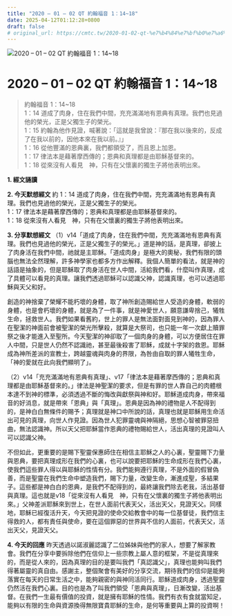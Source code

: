 ```yaml
---
title: "2020 – 01 – 02 QT 約翰福音 1：14~18"
date: 2025-04-12T01:12:28+0800
draft: false
# original_url: https://cmtc.tw/2020-01-02-qt-%e7%b4%84%e7%bf%b0%e7%a6%8f%e9%9f%b3-1%ef%bc%9a1418
---
```


![2020 – 01 – 02 QT 約翰福音 1：14\~18](/images/qt.jpg   "2020 – 01 – 02 QT 約翰福音 1：14\~18")

# 2020 – 01 – 02 QT 約翰福音 1：14\~18

> 約翰福音 1：14\~18  
> 1：14 道成了肉身，住在我們中間，充充滿滿地有恩典有真理。我們也見過他的榮光，正是父獨生子的榮光。  
> 1：15 約翰為他作見證，喊著說：「這就是我曾說：『那在我以後來的，反成了在我以前的，因他本來在我以前。』」  
> 1：16 從他豐滿的恩典裏，我們都領受了，而且恩上加恩。  
> 1：17 律法本是藉著摩西傳的；恩典和真理都是由耶穌基督來的。  
> 1：18 從來沒有人看見　神，只有在父懷裏的獨生子將他表明出來。

**1. 經文誦讀**

**2.  今天默想經文**
約 1：14 道成了肉身，住在我們中間，充充滿滿地有恩典有真理。我們也見過他的榮光，正是父獨生子的榮光。  
1：17 律法本是藉著摩西傳的；恩典和真理都是由耶穌基督來的。  
1：18 從來沒有人看見　神，只有在父懷裏的獨生子將他表明出來。

**3. 分享默想經文**
（1）v14「道成了肉身，住在我們中間，充充滿滿地有恩典有真理。我們也見過他的榮光，正是父獨生子的榮光。」道是神的話，是真理，卻披上了肉身活在我們中間，祂就是主耶穌。「道成肉身」是極大的奧秘，我們有限的頭腦也無法全然理解，許多神學家也都多方作出解釋。我個人簡單的看法，就是神的話語是抽象的，但是耶穌取了肉身活在世人中間，活給我們看，什麼叫作真理，成了具體可以看見的真理。讓我們透過耶穌可以認識父神，認識真理，也可以透過耶穌與天父和好。

創造的神捨棄了榮耀不能朽壞的身體，取了神所創造賜給世人受造的身體，軟弱的身體，也是會朽壞的身體，就是為了一件事，就是神愛世人，願意謙卑捨己，犧牲生命，拯救世人。我們如果看舊約，世上的罪人是無法面對面見到神的，因為罪人在聖潔的神面前會被聖潔的榮光所擊殺，就算是大祭司，也只能一年一次獻上贖罪祭之後才能進入至聖所。今天聖潔的神卻取了一個肉身的身體，可以方便居住在罪人中間，只是世人仍然不認識祂，甚至最後殺害了耶穌，成就十字架的救恩。耶穌成為神所差派的宣教士，跨越靈魂與肉身的界限，為咎由自取的罪人犧牲生命，「神的愛就在此向我們顯明了」。

（2）v14「充充滿滿地有恩典有真理」、v17「律法本是藉著摩西傳的；恩典和真理都是由耶穌基督來的。」律法是神聖潔的要求，但是有罪的世人靠自己的肉體根本達不到神的標準，必須透過不斷的悔改與獻祭與神和好。耶穌道成肉身，帶來福音的好消息，就是帶來「恩典」與「真理」。恩典是因為神的禮物是人不配得到的，是神白白無條件的賜予；真理就是神口中所說的話，真理也就是耶穌用生命活出可見的真理，向世人作見證。因為世人犯罪靈魂與神隔絕，思想心智被罪惡扭曲，無法認識神。所以天父把耶穌當作恩典的禮物賜給世人，活出真理的見證叫人可以認識父神。

不但如此，更重要的是賜下聖靈保惠師住在相信主耶穌之人的心裏，聖靈賜下力量與恩典，要把真理成形在我們的心裏，也可以說要把耶穌的生命成形在我們心裏，使我們這些罪人得以與耶穌的性情有分。我們能夠遵行真理，不是外面的假冒偽善，而是聖靈在我們生命中塑造我們，賜下力量，改變生命，漸進成聖，多結果子。這些都是神白白的恩典，是我們不配得到的，最終讓我們除去老我，活出基督與真理。這也就是v18「從來沒有人看見　神，只有在父懷裏的獨生子將他表明出來。」父神差派耶穌來到世上，在世人面前代表天父，活出天父，見證天父。同樣地，耶穌已經復活升天，今天把見證的使命交給教會中的每一位基督徒，我們信主得救的人，都有責任與使命，要在這個罪惡的世界與不信的人面前，代表天父，活出天父，見證天父。

**4. 今天的回應**
昨天透過以諾淑麗認識了二位姊妹與他們的家人，想要了解家教會。我們在分享中要拆除他們在信仰上一些宗教上屬人意的框架，不是從真理來的，而是從人來的，因為真理的目的是要叫我們「真認識父」，真理也能夠叫我們得著屬靈的真自由。感謝主，整個聚會有美好的分享交流，期待我們的信仰是能夠落實在每天的日常生活之中，能夠親密的與神同活同行。耶穌道成肉身，透過聖靈仍然活在我們心裏。目的也是為了叫我們領受「恩典與真理」，日漸改變，活出基督。在我們一生最有價值的投資，就是擁有耶穌的性情。我們有衣有食就當知足，能夠以有限的生命與資源換得無限寶貴耶穌的生命，是何等重要與上算的投資啊！
